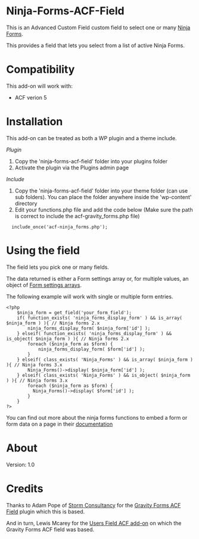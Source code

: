 Ninja-Forms-ACF-Field
=======================

This is an Advanced Custom Field custom field to select one or many [Ninja Forms](https://ninjaforms.com/).

This provides a field that lets you select from a list of active Ninja Forms.

Compatibility
============

This add-on will work with:

* ACF verion 5

Installation
============

This add-on can be treated as both a WP plugin and a theme include.

*Plugin*
1. Copy the 'ninja-forms-acf-field' folder into your plugins folder
2. Activate the plugin via the Plugins admin page

*Include*
1.  Copy the 'ninja-forms-acf-field' folder into your theme folder (can use sub folders). You can place the folder anywhere inside the 'wp-content' directory
2.  Edit your functions.php file and add the code below (Make sure the path is correct to include the acf-gravity_forms.php file)

```
  include_once('acf-ninja_forms.php');
```

Using the field
===============

The field lets you pick one or many fields.

The data returned is either a Form settings array or, for multiple values, an object of [Form settings arrays](http://www.gravityhelp.com/documentation/page/Form_Object).

The following example will work with single or multiple form entries.

```
<?php
    $ninja_form = get_field('your_form_field');
    if( function_exists( 'ninja_forms_display_form' ) && is_array( $ninja_form ) ){ // Ninja forms 2.x
        ninja_forms_display_form( $ninja_form['id'] );
    } elseif( function_exists( 'ninja_forms_display_form' ) && is_object( $ninja_form ) ){ // Ninja forms 2.x
        foreach ($ninja_form as $form) {
            ninja_forms_display_form( $form['id'] );
        }
    } elseif( class_exists( 'Ninja_Forms' ) && is_array( $ninja_form ) ){ // Ninja forms 3.x
        Ninja_Forms()->display( $ninja_form['id'] );
    } elseif( class_exists( 'Ninja_Forms' ) && is_object( $ninja_form ) ){ // Ninja forms 3.x
        foreach ($ninja_form as $form) {
          Ninja_Forms()->display( $form['id'] );
        }
    }
?>
```

You can find out more about the ninja forms functions to embed a form or form data on a page in their [documentation](http://docs.ninjaforms.com/category/29-global-variables)


About
=====

Version: 1.0


Credits
=======

Thanks to Adam Pope of [Storm Consultancy](http://www.stormconsultancy.co.uk) for the [Gravity Forms ACF Field](https://github.com/stormuk/Gravity-Forms-ACF-Field) plugin which this is based.

And in turn, Lewis Mcarey for the [Users Field ACF add-on](https://github.com/lewismcarey/User-Field-ACF-Add-on) on which the Gravity Forms ACF field was based.
